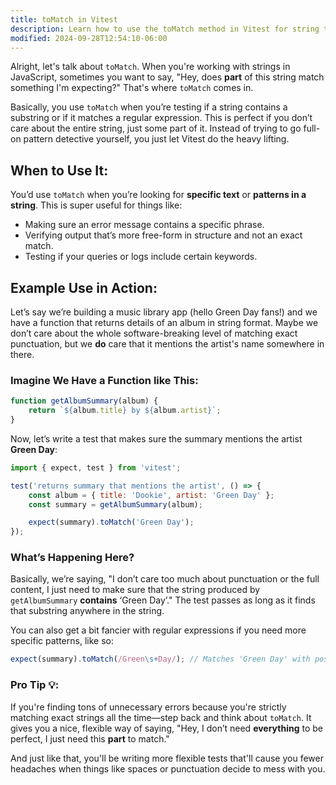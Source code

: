 ```yaml
---
title: toMatch in Vitest
description: Learn how to use the toMatch method in Vitest for string testing.
modified: 2024-09-28T12:54:10-06:00
---
```


Alright, let's talk about `toMatch`. When you're working with strings in JavaScript, sometimes you want to say, "Hey, does **part** of this string match something I'm expecting?" That's where `toMatch` comes in.

Basically, you use `toMatch` when you’re testing if a string contains a substring or if it matches a regular expression. This is perfect if you don’t care about the entire string, just some part of it. Instead of trying to go full-on pattern detective yourself, you just let Vitest do the heavy lifting.

## When to Use It:

You’d use `toMatch` when you’re looking for **specific text** or **patterns in a string**. This is super useful for things like:

- Making sure an error message contains a specific phrase.
- Verifying output that’s more free-form in structure and not an exact match.
- Testing if your queries or logs include certain keywords.

## Example Use in Action:

Let’s say we’re building a music library app (hello Green Day fans!) and we have a function that returns details of an album in string format. Maybe we don’t care about the whole software-breaking level of matching exact punctuation, but we **do** care that it mentions the artist's name somewhere in there.

### Imagine We Have a Function like This:

```js
function getAlbumSummary(album) {
	return `${album.title} by ${album.artist}`;
}
```

Now, let’s write a test that makes sure the summary mentions the artist **Green Day**:

```js
import { expect, test } from 'vitest';

test('returns summary that mentions the artist', () => {
	const album = { title: 'Dookie', artist: 'Green Day' };
	const summary = getAlbumSummary(album);

	expect(summary).toMatch('Green Day');
});
```

### What’s Happening Here?

Basically, we’re saying, "I don’t care too much about punctuation or the full content, I just need to make sure that the string produced by `getAlbumSummary` **contains** ‘Green Day’." The test passes as long as it finds that substring anywhere in the string.

You can also get a bit fancier with regular expressions if you need more specific patterns, like so:

```js
expect(summary).toMatch(/Green\s+Day/); // Matches 'Green Day' with possible space variations.
```

### Pro Tip 💡:

If you're finding tons of unnecessary errors because you're strictly matching exact strings all the time—step back and think about `toMatch`. It gives you a nice, flexible way of saying, "Hey, I don’t need **everything** to be perfect, I just need this **part** to match."

And just like that, you'll be writing more flexible tests that'll cause you fewer headaches when things like spaces or punctuation decide to mess with you.

```ts
```
